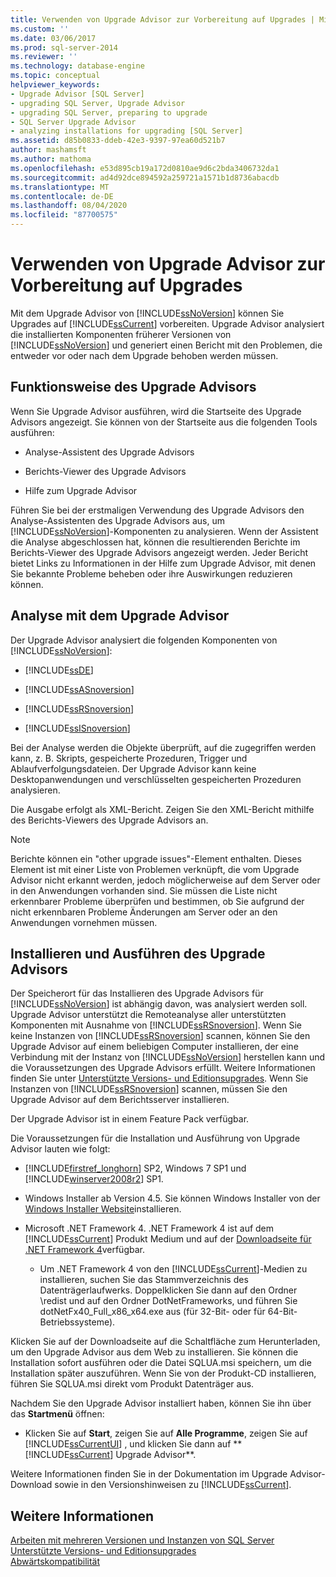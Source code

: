 ```yaml
---
title: Verwenden von Upgrade Advisor zur Vorbereitung auf Upgrades | Microsoft-Dokumentation
ms.custom: ''
ms.date: 03/06/2017
ms.prod: sql-server-2014
ms.reviewer: ''
ms.technology: database-engine
ms.topic: conceptual
helpviewer_keywords:
- Upgrade Advisor [SQL Server]
- upgrading SQL Server, Upgrade Advisor
- upgrading SQL Server, preparing to upgrade
- SQL Server Upgrade Advisor
- analyzing installations for upgrading [SQL Server]
ms.assetid: d85b0833-ddeb-42e3-9397-97ea60d521b7
author: mashamsft
ms.author: mathoma
ms.openlocfilehash: e53d895cb19a172d0810ae9d6c2bda3406732da1
ms.sourcegitcommit: ad4d92dce894592a259721a1571b1d8736abacdb
ms.translationtype: MT
ms.contentlocale: de-DE
ms.lasthandoff: 08/04/2020
ms.locfileid: "87700575"
---
```

# <a name="use-upgrade-advisor-to-prepare-for-upgrades"></a>Verwenden von Upgrade Advisor zur Vorbereitung auf Upgrades
  Mit dem Upgrade Advisor von [!INCLUDE[ssNoVersion](../../includes/ssnoversion-md.md)] können Sie Upgrades auf [!INCLUDE[ssCurrent](../../includes/sscurrent-md.md)] vorbereiten. Upgrade Advisor analysiert die installierten Komponenten früherer Versionen von [!INCLUDE[ssNoVersion](../../includes/ssnoversion-md.md)] und generiert einen Bericht mit den Problemen, die entweder vor oder nach dem Upgrade behoben werden müssen.  
  
## <a name="how-upgrade-advisor-works"></a>Funktionsweise des Upgrade Advisors  
 Wenn Sie Upgrade Advisor ausführen, wird die Startseite des Upgrade Advisors angezeigt. Sie können von der Startseite aus die folgenden Tools ausführen:  
  
-   Analyse-Assistent des Upgrade Advisors  
  
-   Berichts-Viewer des Upgrade Advisors  
  
-   Hilfe zum Upgrade Advisor  
  
 Führen Sie bei der erstmaligen Verwendung des Upgrade Advisors den Analyse-Assistenten des Upgrade Advisors aus, um [!INCLUDE[ssNoVersion](../../includes/ssnoversion-md.md)]-Komponenten zu analysieren. Wenn der Assistent die Analyse abgeschlossen hat, können die resultierenden Berichte im Berichts-Viewer des Upgrade Advisors angezeigt werden. Jeder Bericht bietet Links zu Informationen in der Hilfe zum Upgrade Advisor, mit denen Sie bekannte Probleme beheben oder ihre Auswirkungen reduzieren können.  
  
## <a name="upgrade-advisor-analysis"></a>Analyse mit dem Upgrade Advisor  
 Der Upgrade Advisor analysiert die folgenden Komponenten von [!INCLUDE[ssNoVersion](../../includes/ssnoversion-md.md)]:  
  
-   [!INCLUDE[ssDE](../../includes/ssde-md.md)]  
  
-   [!INCLUDE[ssASnoversion](../../includes/ssasnoversion-md.md)]  
  
-   [!INCLUDE[ssRSnoversion](../../includes/ssrsnoversion-md.md)]  
  
-   [!INCLUDE[ssISnoversion](../../includes/ssisnoversion-md.md)]  
  
 Bei der Analyse werden die Objekte überprüft, auf die zugegriffen werden kann, z. B. Skripts, gespeicherte Prozeduren, Trigger und Ablaufverfolgungsdateien. Der Upgrade Advisor kann keine Desktopanwendungen und verschlüsselten gespeicherten Prozeduren analysieren.  
  
 Die Ausgabe erfolgt als XML-Bericht. Zeigen Sie den XML-Bericht mithilfe des Berichts-Viewers des Upgrade Advisors an.  
  
> [!NOTE]  
>  Berichte können ein "other upgrade issues"-Element enthalten. Dieses Element ist mit einer Liste von Problemen verknüpft, die vom Upgrade Advisor nicht erkannt werden, jedoch möglicherweise auf dem Server oder in den Anwendungen vorhanden sind. Sie müssen die Liste nicht erkennbarer Probleme überprüfen und bestimmen, ob Sie aufgrund der nicht erkennbaren Probleme Änderungen am Server oder an den Anwendungen vornehmen müssen.  
  
## <a name="how-to-install-and-run-upgrade-advisor"></a>Installieren und Ausführen des Upgrade Advisors  
 Der Speicherort für das Installieren des Upgrade Advisors für [!INCLUDE[ssNoVersion](../../includes/ssnoversion-md.md)] ist abhängig davon, was analysiert werden soll. Upgrade Advisor unterstützt die Remoteanalyse aller unterstützten Komponenten mit Ausnahme von [!INCLUDE[ssRSnoversion](../../includes/ssrsnoversion-md.md)]. Wenn Sie keine Instanzen von [!INCLUDE[ssRSnoversion](../../includes/ssrsnoversion-md.md)] scannen, können Sie den Upgrade Advisor auf einem beliebigen Computer installieren, der eine Verbindung mit der Instanz von [!INCLUDE[ssNoVersion](../../includes/ssnoversion-md.md)] herstellen kann und die Voraussetzungen des Upgrade Advisors erfüllt. Weitere Informationen finden Sie unter [Unterstützte Versions- und Editionsupgrades](../../database-engine/install-windows/supported-version-and-edition-upgrades.md). Wenn Sie Instanzen von [!INCLUDE[ssRSnoversion](../../includes/ssrsnoversion-md.md)] scannen, müssen Sie den Upgrade Advisor auf dem Berichtsserver installieren.  
  
 Der Upgrade Advisor ist in einem Feature Pack verfügbar.  
  
 Die Voraussetzungen für die Installation und Ausführung von Upgrade Advisor lauten wie folgt:  
  
-   [!INCLUDE[firstref_longhorn](../../includes/firstref-longhorn-md.md)] SP2, Windows 7 SP1 und [!INCLUDE[winserver2008r2](../../includes/winserver2008r2-md.md)] SP1.  
  
-   Windows Installer ab Version 4.5. Sie können Windows Installer von der [Windows Installer Website](https://www.microsoft.com/download/details.aspx?id=8483)installieren.  
  
-   Microsoft .NET Framework 4. .NET Framework 4 ist auf dem [!INCLUDE[ssCurrent](../../includes/sscurrent-md.md)] Produkt Medium und auf der [Downloadseite für .NET Framework 4](https://go.microsoft.com/fwlink/?LinkId=209895)verfügbar.  
  
    -   Um .NET Framework 4 von den [!INCLUDE[ssCurrent](../../includes/sscurrent-md.md)]-Medien zu installieren, suchen Sie das Stammverzeichnis des Datenträgerlaufwerks. Doppelklicken Sie dann auf den Ordner \redist und auf den Ordner DotNetFrameworks, und führen Sie dotNetFx40_Full_x86_x64.exe aus (für 32-Bit- oder für 64-Bit-Betriebssysteme).  
  
 Klicken Sie auf der Downloadseite auf die Schaltfläche zum Herunterladen, um den Upgrade Advisor aus dem Web zu installieren. Sie können die Installation sofort ausführen oder die Datei SQLUA.msi speichern, um die Installation später auszuführen. Wenn Sie von der Produkt-CD installieren, führen Sie SQLUA.msi direkt vom Produkt Datenträger aus.  
  
 Nachdem Sie den Upgrade Advisor installiert haben, können Sie ihn über das **Startmenü** öffnen:  
  
-   Klicken Sie auf **Start**, zeigen Sie auf **Alle Programme**, zeigen Sie auf [!INCLUDE[ssCurrentUI](../../includes/sscurrentui-md.md)] , und klicken Sie dann auf ** [!INCLUDE[ssCurrent](../../includes/sscurrent-md.md)] Upgrade Advisor**.  
  
 Weitere Informationen finden Sie in der Dokumentation im Upgrade Advisor-Download sowie in den Versionshinweisen zu [!INCLUDE[ssCurrent](../../includes/sscurrent-md.md)].  
  
## <a name="see-also"></a>Weitere Informationen  
 [Arbeiten mit mehreren Versionen und Instanzen von SQL Server](../../../2014/sql-server/install/work-with-multiple-versions-and-instances-of-sql-server.md)   
 [Unterstützte Versions- und Editionsupgrades](../../database-engine/install-windows/supported-version-and-edition-upgrades.md)   
 [Abwärtskompatibilität](../../../2014/getting-started/backward-compatibility.md)  
  
  
